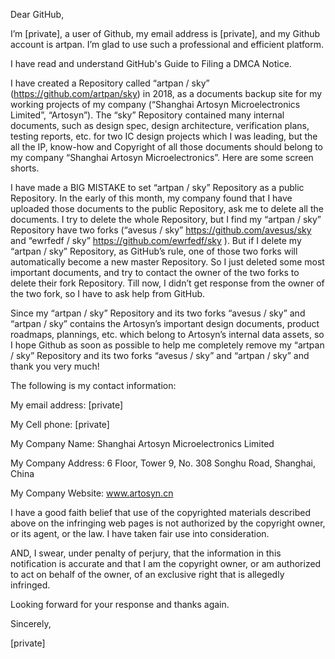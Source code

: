 Dear GitHub,

 

I’m [private], a user of Github, my email address is [private], and my Github account is artpan. I’m glad to use such a professional and efficient platform.

 

I have read and understand GitHub's Guide to Filing a DMCA Notice.

 

 I have created a Repository called “artpan / sky” (https://github.com/artpan/sky) in 2018, as a documents backup site for my working projects of my company (“Shanghai Artosyn Microelectronics Limited”, “Artosyn”). The “sky” Repository contained many internal documents, such as design spec, design architecture, verification plans, testing reports, etc. for two IC design projects which I was leading, but the all the IP, know-how and Copyright of all those documents should belong to my company “Shanghai Artosyn Microelectronics”. Here are some screen shorts.



I have made a BIG MISTAKE to set “artpan / sky” Repository as a public Repository. In the early of this month, my company found that I have uploaded those documents to the public Repository, ask me to delete all the documents. I try to delete the whole Repository, but I find my “artpan / sky” Repository have two forks (“avesus / sky” https://github.com/avesus/sky and “ewrfedf / sky” https://github.com/ewrfedf/sky ). But if I delete my “artpan / sky” Repository, as GitHub’s rule, one of those two forks will automatically become a new master Repository. So I just deleted some most important documents, and try to contact the owner of the two forks to delete their fork Repository. Till now, I didn’t get response from the owner of the two fork, so I have to ask help from GitHub.

 

Since my “artpan / sky” Repository and its two forks “avesus / sky” and “artpan / sky” contains the Artosyn’s important design documents, product roadmaps, plannings, etc. which belong to Artosyn’s internal data assets, so I hope Github as soon as possible to help me completely remove my “artpan / sky” Repository and its two forks “avesus / sky” and “artpan / sky” and thank you very much!

 

The following is my contact information:

 

My email address: [private]

My Cell phone: [private]

My Company Name: Shanghai Artosyn Microelectronics Limited

My Company Address: 6 Floor, Tower 9, No. 308 Songhu Road, Shanghai, China

My Company Website: www.artosyn.cn

 

I have a good faith belief that use of the copyrighted materials described above on the infringing web pages is not authorized by the copyright owner, or its agent, or the law. I have taken fair use into consideration.

 

AND, I swear, under penalty of perjury, that the information in this notification is accurate and that I am the copyright owner, or am authorized to act on behalf of the owner, of an exclusive right that is allegedly infringed.

  

Looking forward for your response and thanks again.

 

Sincerely,

[private]
